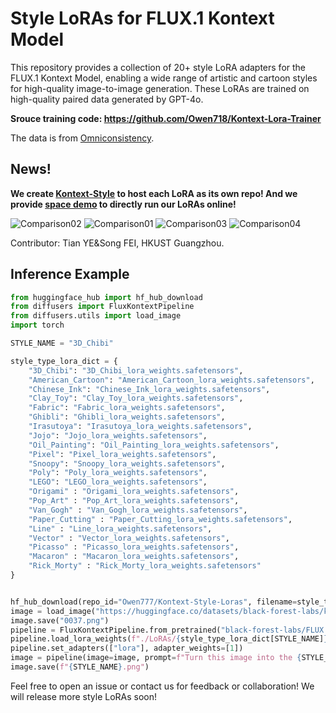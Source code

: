 # Style LoRAs for FLUX.1 Kontext Model
This repository provides a collection of 20+ style LoRA adapters for the FLUX.1 Kontext Model, enabling a wide range of artistic and cartoon styles for high-quality image-to-image generation.
These LoRAs are trained on high-quality paired data generated by GPT-4o. 

**Srouce training code: https://github.com/Owen718/Kontext-Lora-Trainer**

The data is from [Omniconsistency](https://huggingface.co/datasets/showlab/OmniConsistency).
## News!
**We create [Kontext-Style](https://huggingface.co/Kontext-Style) to host each LoRA as its own repo! And we provide [space demo](https://huggingface.co/spaces/Kontext-Style/Kontext-Style-LoRAs) to directly run our LoRAs online!**

![Comparison02](./images/1.png)
![Comparison01](./images/1.png)
![Comparison03](./images/1.png)
![Comparison04](./images/1.png)

Contributor: Tian YE&Song FEI, HKUST Guangzhou.

## Inference Example
```python
from huggingface_hub import hf_hub_download
from diffusers import FluxKontextPipeline
from diffusers.utils import load_image
import torch

STYLE_NAME = "3D_Chibi"

style_type_lora_dict = {
    "3D_Chibi": "3D_Chibi_lora_weights.safetensors",
    "American_Cartoon": "American_Cartoon_lora_weights.safetensors",
    "Chinese_Ink": "Chinese_Ink_lora_weights.safetensors",
    "Clay_Toy": "Clay_Toy_lora_weights.safetensors",
    "Fabric": "Fabric_lora_weights.safetensors",
    "Ghibli": "Ghibli_lora_weights.safetensors",
    "Irasutoya": "Irasutoya_lora_weights.safetensors",
    "Jojo": "Jojo_lora_weights.safetensors",
    "Oil_Painting": "Oil_Painting_lora_weights.safetensors",
    "Pixel": "Pixel_lora_weights.safetensors",
    "Snoopy": "Snoopy_lora_weights.safetensors",
    "Poly": "Poly_lora_weights.safetensors",
    "LEGO": "LEGO_lora_weights.safetensors",
    "Origami" : "Origami_lora_weights.safetensors",
    "Pop_Art" : "Pop_Art_lora_weights.safetensors",
    "Van_Gogh" : "Van_Gogh_lora_weights.safetensors",
    "Paper_Cutting" : "Paper_Cutting_lora_weights.safetensors",
    "Line" : "Line_lora_weights.safetensors",
    "Vector" : "Vector_lora_weights.safetensors",
    "Picasso" : "Picasso_lora_weights.safetensors",
    "Macaron" : "Macaron_lora_weights.safetensors",
    "Rick_Morty" : "Rick_Morty_lora_weights.safetensors"
}


hf_hub_download(repo_id="Owen777/Kontext-Style-Loras", filename=style_type_lora_dict[STYLE_NAME], local_dir="./LoRAs")
image = load_image("https://huggingface.co/datasets/black-forest-labs/kontext-bench/resolve/main/test/images/0003.jpg").resize((1024, 1024))
image.save("0037.png")
pipeline = FluxKontextPipeline.from_pretrained("black-forest-labs/FLUX.1-Kontext-dev", torch_dtype=torch.bfloat16).to('cuda')
pipeline.load_lora_weights(f"./LoRAs/{style_type_lora_dict[STYLE_NAME]}", adapter_name="lora")
pipeline.set_adapters(["lora"], adapter_weights=[1])
image = pipeline(image=image, prompt=f"Turn this image into the {STYLE_NAME.replace('_', ' ')} style.",height=1024,width=1024,num_inference_steps=24).images[0]
image.save(f"{STYLE_NAME}.png")
```



Feel free to open an issue or contact us for feedback or collaboration!
We will release more style LoRAs soon!
